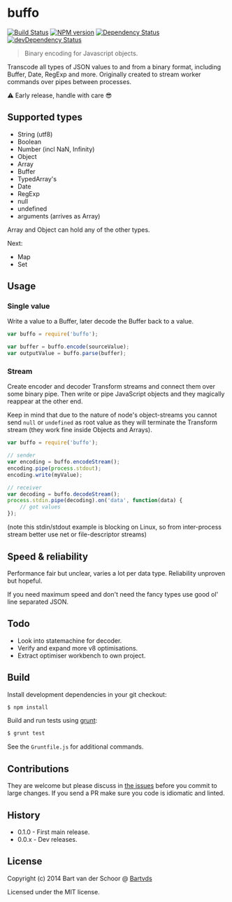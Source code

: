 # buffo

[![Build Status](https://secure.travis-ci.org/Bartvds/buffo.svg?branch=master)](http://travis-ci.org/Bartvds/buffo) [![NPM version](https://badge.fury.io/js/buffo.svg)](http://badge.fury.io/js/buffo) [![Dependency Status](https://david-dm.org/Bartvds/buffo.svg)](https://david-dm.org/Bartvds/buffo) [![devDependency Status](https://david-dm.org/Bartvds/buffo/dev-status.svg)](https://david-dm.org/Bartvds/buffo#info=devDependencies)

> Binary encoding for Javascript objects.

Transcode all types of JSON values to and from a binary format, including Buffer, Date, RegExp and more. Originally created to stream worker commands over pipes between processes.

:warning: Early release, handle with care :sunglasses:

## Supported types

- String (utf8)
- Boolean
- Number (incl NaN, Infinity)
- Object
- Array
- Buffer
- TypedArray's
- Date
- RegExp
- null
- undefined
- arguments (arrives as Array)

Array and Object can hold any of the other types.

Next:

- Map
- Set

## Usage

### Single value

Write a value to a Buffer, later decode the Buffer back to a value.

````js
var buffo = require('buffo');

var buffer = buffo.encode(sourceValue);
var outputValue = buffo.parse(buffer);
````

### Stream

Create encoder and decoder Transform streams and connect them over some binary pipe. Then write or pipe JavaScript objects and they magically reappear at the other end.

Keep in mind that due to the nature of node's object-streams you cannot send `null` or `undefined` as root value as they will terminate the Transform stream (they work fine inside Objects and Arrays).

````js
var buffo = require('buffo');

// sender
var encoding = buffo.encodeStream();
encoding.pipe(process.stdout);
encoding.write(myValue);

// receiver
var decoding = buffo.decodeStream();
process.stdin.pipe(decoding).on('data', function(data) {
    // got values
});
````

(note this stdin/stdout example is blocking on Linux, so from inter-process stream better use net or file-descriptor streams)

## Speed & reliability

Performance fair but unclear, varies a lot per data type. Reliability unproven but hopeful.

If you need maximum speed and don't need the fancy types use good ol' line separated JSON.


## Todo

- Look into statemachine for decoder.
- Verify and expand more v8 optimisations.
- Extract optimiser workbench to own project.


## Build

Install development dependencies in your git checkout:

````bash
$ npm install
````

Build and run tests using [grunt](http://gruntjs.com):

````bash
$ grunt test
````

See the `Gruntfile.js` for additional commands.


## Contributions

They are welcome but please discuss in [the issues](https://github.com/Bartvds/buffo/issues) before you commit to large changes. If you send a PR make sure you code is idiomatic and linted.


## History

- 0.1.0 - First main release.
- 0.0.x - Dev releases.


## License

Copyright (c) 2014 Bart van der Schoor @ [Bartvds](https://github.com/Bartvds)

Licensed under the MIT license.
